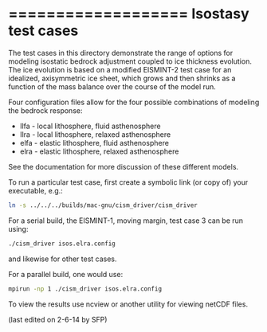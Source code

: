 ===================
Isostasy test cases
===================

The test cases in this directory demonstrate the range of options for modeling
isostatic bedrock adjustment coupled to ice thickness evolution. The ice
evolution is based on a modified EISMINT-2 test case for an idealized,
axisymmetric ice sheet, which grows and then shrinks as a function of the mass
balance over the course of the model run.

Four configuration files allow for the four possible combinations of modeling
the bedrock response:

* llfa - local lithosphere, fluid asthenosphere
* llra - local lithosphere, relaxed asthenosphere
* elfa - elastic lithosphere, fluid asthenosphere
* elra - elastic lithosphere, relaxed asthenosphere

See the documentation for more discussion of these different models. 

To run a particular test case, first create a symbolic link (or copy of) your
executable, e.g.:

```sh
ln -s ../../../builds/mac-gnu/cism_driver/cism_driver
```

For a serial build, the EISMINT-1, moving margin, test case 3 can be run using:

```sh
./cism_driver isos.elra.config
```

and likewise for other test cases.

For a parallel build, one would use:

```sh
mpirun -np 1 ./cism_driver isos.elra.config 
```

To view the results use ncview or another utility for viewing netCDF files.

(last edited on 2-6-14 by SFP)
